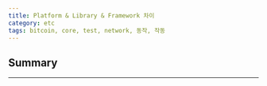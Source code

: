 ```yaml
---
title: Platform & Library & Framework 차이
category: etc
tags: bitcoin, core, test, network, 동작, 작동
---
```

## Summary
---
